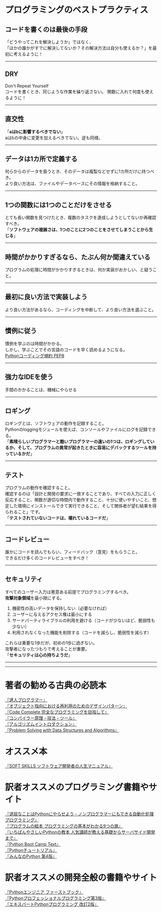 # プログラミングのベストプラクティス

## コードを書くのは最後の手段
「どうやってこれを解決しようか」ではなく、  
「ほかの誰かがすでに解決してないか？その解決方法は自分も使えるか？」を最初に考えるように！
___
## DRY
Don't Repeat Yourself  
コードを書くとき、同じような作業を繰り返さない。
関数に入れて何度も使えるように！
___
## 直交性
「**aはbに影響するべきでない**」  
aはbの中身に変更を加えるべきでない。逆も同様。
___
## データは1カ所で定義する
何らからのデータを扱うとき、そのデータは複製などせずに1カ所だけに持つべき。  
より良い方法は、ファイルやデータベースにその情報を格納すること。
___
## 1つの関数には1つのことだけをさせる
とても長い関数を見つけたとき、複数のタスクを達成しようとしてないか再確認すべき。  
「**ソフトウェアの複雑さは、1つのことに2つのことをさせてしまうことから生じる**」
___
## 時間がかかりすぎるなら、たぶん何か間違えている
プログラムの処理に時間がかかりすぎるときは、何か実装がおかしい、と疑うこと。
___
## 最初に良い方法で実装しよう
より良い方法があるなら、コーディングを中断して、より良い方法を選ぶこと。
___
## 慣例に従う
慣例を学ぶのは時間がかかる。  
しかし、学ぶことでその言語のコードを早く読めるようになる。  
[Pythonコーディング規約 PEP8](https://pep8-ja.readthedocs.io/ja/latest/)
___
## 強力なIDEを使う
手間のかかることは、機械にやらせる
___
## ロギング
ロギングとは、ソフトウェアの動作を記録すること。  
Pythonのloggingモジュールを使えば、コンソールやファイルにログを記録できる。  
「**素晴らしいプログラマーと酷いプログラマーの違いの1つは、ロギングしているか、そして、プログラムの異常が起きたときに容易にデバックするツールを持っているかだ**」
___
## テスト
プログラムの動作を確認すること。  
確認するのは「設計と開発の要求に一致することであり、すべての入力に正しく反応すること、関数が適切な時間内で動作すること、十分に使いやすいこと、想定した環境にインストールできて実行できること、そして関係者が望む結果を得られること」です。  
「**テストされていないコードは、壊れているコードだ**」
___
## コードレビュー
誰かにコードを読んでもらい、フィードバック（意見）をもらうこと。  
できるだけ多くのコードレビューをすべき！
___
## セキュリティ
すべてのユーザー入力は悪意ある前提でプログラミングするべき。  
**攻撃対象領域**を最小限にする。  
1. 機密性の高いデータを保持しない（必要なければ）
2. ユーザーに与えるアクセス権は最小にする
3. サードパーティライブラルの利用を避ける（コードが少ないほど、脆弱性も少ない）
4. 利用されなくなった機能を削除する（コードを減らし、脆弱性を減らす）

これらは重要な1歩だが、初めの1歩に過ぎない。  
攻撃者になったつもりで考えることが重要。  
「**セキュリティは心の持ちようだ**」
___
___

# 著者の勧める古典の必読本
[『達人プログラマー』](https://www.amazon.co.jp/%E6%96%B0%E8%A3%85%E7%89%88-%E9%81%94%E4%BA%BA%E3%83%97%E3%83%AD%E3%82%B0%E3%83%A9%E3%83%9E%E3%83%BC-%E8%81%B7%E4%BA%BA%E3%81%8B%E3%82%89%E5%90%8D%E5%8C%A0%E3%81%B8%E3%81%AE%E9%81%93-Andrew-Hunt/dp/427421933X)  
[『オブジェクト指向における再利用のためのデザインパターン』](https://www.amazon.co.jp/%E3%82%AA%E3%83%96%E3%82%B8%E3%82%A7%E3%82%AF%E3%83%88%E6%8C%87%E5%90%91%E3%81%AB%E3%81%8A%E3%81%91%E3%82%8B%E5%86%8D%E5%88%A9%E7%94%A8%E3%81%AE%E3%81%9F%E3%82%81%E3%81%AE%E3%83%87%E3%82%B6%E3%82%A4%E3%83%B3%E3%83%91%E3%82%BF%E3%83%BC%E3%83%B3-%E3%82%A8%E3%83%AA%E3%83%83%E3%82%AF-%E3%82%AC%E3%83%B3%E3%83%9E/dp/4797311126/ref=sr_1_1?__mk_ja_JP=%E3%82%AB%E3%82%BF%E3%82%AB%E3%83%8A&dchild=1&keywords=%E3%82%AA%E3%83%96%E3%82%B8%E3%82%A7%E3%82%AF%E3%83%88%E6%8C%87%E5%90%91%E3%81%AB%E3%81%8A%E3%81%91%E3%82%8B%E5%86%8D%E5%88%A9%E7%94%A8%E3%81%AE%E3%81%9F%E3%82%81%E3%81%AE%E3%83%87%E3%82%B6%E3%82%A4%E3%83%B3%E3%83%91%E3%82%BF%E3%83%BC%E3%83%B3&qid=1596680012&s=books&sr=1-1)  
[『Code Complete 完全なプログラミングを目指して』](https://www.amazon.co.jp/CODE-COMPLETE-%E7%AC%AC2%E7%89%88-%E4%B8%8A-%E5%AE%8C%E5%85%A8%E3%81%AA%E3%83%97%E3%83%AD%E3%82%B0%E3%83%A9%E3%83%9F%E3%83%B3%E3%82%B0%E3%82%92%E7%9B%AE%E6%8C%87%E3%81%97%E3%81%A6/dp/489100455X)  
[『コンパイラー原理・技法・ツール』](https://www.amazon.co.jp/%E3%82%B3%E3%83%B3%E3%83%91%E3%82%A4%E3%83%A9%E2%80%95%E5%8E%9F%E7%90%86%E3%83%BB%E6%8A%80%E6%B3%95%E3%83%BB%E3%83%84%E3%83%BC%E3%83%AB-Information-Computing-V-%E3%82%A8%E3%82%A4%E3%83%9B/dp/478191229X/ref=sr_1_fkmr0_1?__mk_ja_JP=%E3%82%AB%E3%82%BF%E3%82%AB%E3%83%8A&dchild=1&keywords=%E3%82%B3%E3%83%B3%E3%83%91%E3%82%A4%E3%83%A9%E3%83%BC%E5%8E%9F%E7%90%86%E3%83%BB%E6%8A%80%E6%B3%95%E3%83%BB%E3%83%84%E3%83%BC%E3%83%AB&qid=1596680098&s=books&sr=1-1-fkmr0)  
[『アルゴリズムイントロダクション』](https://www.amazon.co.jp/%E3%82%A2%E3%83%AB%E3%82%B4%E3%83%AA%E3%82%BA%E3%83%A0%E3%82%A4%E3%83%B3%E3%83%88%E3%83%AD%E3%83%80%E3%82%AF%E3%82%B7%E3%83%A7%E3%83%B3-%E7%AC%AC3%E7%89%88-%E7%B7%8F%E5%90%88%E7%89%88-%E4%B8%96%E7%95%8C%E6%A8%99%E6%BA%96MIT%E6%95%99%E7%A7%91%E6%9B%B8-%E3%82%B3%E3%83%AB%E3%83%A1%E3%83%B3/dp/476490408X)  
[『Problem Solving with Data Structures and Algorithms』](https://www.amazon.co.jp/Problem-Solving-Algorithms-Structures-Python/dp/1590280539)  
# オススメ本
[『SOFT SKILLS ソフトウェア開発者の人生マニュアル』](https://www.amazon.co.jp/SOFT-SKILLS-%E3%82%BD%E3%83%95%E3%83%88%E3%82%A6%E3%82%A7%E3%82%A2%E9%96%8B%E7%99%BA%E8%80%85%E3%81%AE%E4%BA%BA%E7%94%9F%E3%83%9E%E3%83%8B%E3%83%A5%E3%82%A2%E3%83%AB-%E3%82%B8%E3%83%A7%E3%83%B3%E3%83%BB%E3%82%BD%E3%83%B3%E3%83%A1%E3%82%BA/dp/4822251551)  
# 訳者オススメのプログラミング書籍やサイト
[『退屈なことはPythonにやらせよう - ノンプログラマーにもできる自動化処理プログラミング』](https://www.amazon.co.jp/%E9%80%80%E5%B1%88%E3%81%AA%E3%81%93%E3%81%A8%E3%81%AFPython%E3%81%AB%E3%82%84%E3%82%89%E3%81%9B%E3%82%88%E3%81%86-%E2%80%95%E3%83%8E%E3%83%B3%E3%83%97%E3%83%AD%E3%82%B0%E3%83%A9%E3%83%9E%E3%83%BC%E3%81%AB%E3%82%82%E3%81%A7%E3%81%8D%E3%82%8B%E8%87%AA%E5%8B%95%E5%8C%96%E5%87%A6%E7%90%86%E3%83%97%E3%83%AD%E3%82%B0%E3%83%A9%E3%83%9F%E3%83%B3%E3%82%B0-Al-Sweigart/dp/487311778X)  
[『プログラムの絵本 プログラミングの基本がわかる9つの扉』](https://www.amazon.co.jp/%E3%83%97%E3%83%AD%E3%82%B0%E3%83%A9%E3%83%A0%E3%81%AE%E7%B5%B5%E6%9C%AC-%E3%83%97%E3%83%AD%E3%82%B0%E3%83%A9%E3%83%9F%E3%83%B3%E3%82%B0%E3%81%AE%E5%9F%BA%E6%9C%AC%E3%81%8C%E3%82%8F%E3%81%8B%E3%82%8B9%E3%81%A4%E3%81%AE%E6%89%89-%E6%A0%AA%E5%BC%8F%E4%BC%9A%E7%A4%BE%E3%82%A2%E3%83%B3%E3%82%AF/dp/4798146749)  
[『いちばんやさしいPythonの教本 人気講師が教える基礎からサーバサイド開発まで』](https://www.amazon.co.jp/%E3%81%84%E3%81%A1%E3%81%B0%E3%82%93%E3%82%84%E3%81%95%E3%81%97%E3%81%84Python%E3%81%AE%E6%95%99%E6%9C%AC-%E4%BA%BA%E6%B0%97%E8%AC%9B%E5%B8%AB%E3%81%8C%E6%95%99%E3%81%88%E3%82%8B%E5%9F%BA%E7%A4%8E%E3%81%8B%E3%82%89%E3%82%B5%E3%83%BC%E3%83%90%E3%82%B5%E3%82%A4%E3%83%89%E9%96%8B%E7%99%BA%E3%81%BE%E3%81%A7-%E3%80%8C%E3%81%84%E3%81%A1%E3%81%B0%E3%82%93%E3%82%84%E3%81%95%E3%81%97%E3%81%84%E6%95%99%E6%9C%AC%E3%80%8D%E3%82%B7%E3%83%AA%E3%83%BC%E3%82%BA-%E9%88%B4%E6%9C%A8%E3%81%9F%E3%81%8B%E3%81%AE%E3%82%8A/dp/4295002089)  
[『Python Boot Camp Text』](https://pycamp.pycon.jp/)  
[『Pythonチュートリアル』](https://docs.python.org/ja/3/tutorial/)  
[『みんなのPython 第4版』](https://www.amazon.co.jp/%E3%81%BF%E3%82%93%E3%81%AA%E3%81%AEPython-%E7%AC%AC4%E7%89%88-%E6%9F%B4%E7%94%B0-%E6%B7%B3/dp/479738946X)  
# 訳者オススメの開発全般の書籍やサイト
[『Pythonエンジニア ファーストブック』](https://www.amazon.co.jp/Python%E3%82%A8%E3%83%B3%E3%82%B8%E3%83%8B%E3%82%A2-%E3%83%95%E3%82%A1%E3%83%BC%E3%82%B9%E3%83%88%E3%83%96%E3%83%83%E3%82%AF-%E9%88%B4%E6%9C%A8-%E3%81%9F%E3%81%8B%E3%81%AE%E3%82%8A/dp/4774192228)  
[『Pythonプロフェッショナルプログラミング第3版』](https://www.amazon.co.jp/Python%E3%83%97%E3%83%AD%E3%83%95%E3%82%A7%E3%83%83%E3%82%B7%E3%83%A7%E3%83%8A%E3%83%AB%E3%83%97%E3%83%AD%E3%82%B0%E3%83%A9%E3%83%9F%E3%83%B3%E3%82%B0-%E7%AC%AC3%E7%89%88-%E6%A0%AA%E5%BC%8F%E4%BC%9A%E7%A4%BE%E3%83%93%E3%83%BC%E3%83%97%E3%83%A9%E3%82%A6%E3%83%89/dp/4798053821/ref=pd_lpo_14_t_0/356-3983682-4422311?_encoding=UTF8&pd_rd_i=4798053821&pd_rd_r=97f5662f-e0f9-4807-8c9c-69b318e7cdf2&pd_rd_w=mdVSX&pd_rd_wg=vIiXL&pf_rd_p=4b55d259-ebf0-4306-905a-7762d1b93740&pf_rd_r=02JYP52V3B03PBMYPJ6P&psc=1&refRID=02JYP52V3B03PBMYPJ6P)  
[『エキスパートPythonプログラミング 改訂2版』](https://www.amazon.co.jp/%E3%82%A8%E3%82%AD%E3%82%B9%E3%83%91%E3%83%BC%E3%83%88Python%E3%83%97%E3%83%AD%E3%82%B0%E3%83%A9%E3%83%9F%E3%83%B3%E3%82%B0%E6%94%B9%E8%A8%822%E7%89%88-Michal-Jaworski/dp/4048930613)  
